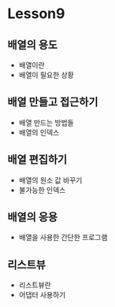 # Lesson9

## 배열의 용도
- 배열이란
- 배열이 필요한 상황

## 배열 만들고 접근하기
- 배열 만드는 방법들
- 배열의 인덱스

## 배열 편집하기
- 배열의 원소 값 바꾸기
- 불가능한 인덱스

## 배열의 응용
- 배열을 사용한 간단한 프로그램

## 리스트뷰
- 리스트뷰란
- 어댑터 사용하기

